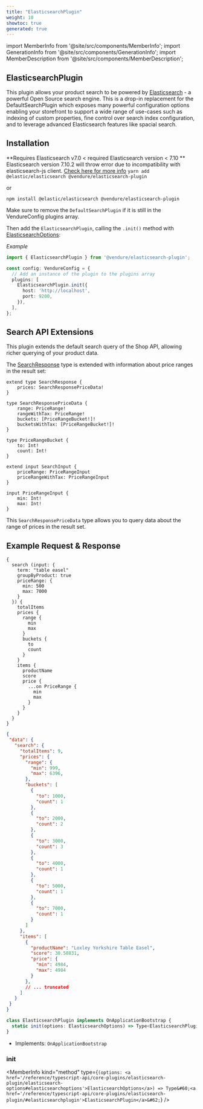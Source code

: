 ```yaml
---
title: "ElasticsearchPlugin"
weight: 10
showtoc: true
generated: true
---
```

<!-- This file was generated from the Vendure source. Do not modify. Instead, re-run the "docs:build" script -->
import MemberInfo from '@site/src/components/MemberInfo';
import GenerationInfo from '@site/src/components/GenerationInfo';
import MemberDescription from '@site/src/components/MemberDescription';


## ElasticsearchPlugin

<GenerationInfo sourceFile="packages/elasticsearch-plugin/src/plugin.ts" sourceLine="222" packageName="@vendure/elasticsearch-plugin" />

This plugin allows your product search to be powered by [Elasticsearch](https://github.com/elastic/elasticsearch) - a powerful Open Source search
engine. This is a drop-in replacement for the DefaultSearchPlugin which exposes many powerful configuration options enabling your storefront
to support a wide range of use-cases such as indexing of custom properties, fine control over search index configuration, and to leverage
advanced Elasticsearch features like spacial search.

## Installation

**Requires Elasticsearch v7.0 < required Elasticsearch version < 7.10 **
Elasticsearch version 7.10.2 will throw error due to incompatibility with elasticsearch-js client.
[Check here for more info](https://github.com/elastic/elasticsearch-js/issues/1519)
`yarn add @elastic/elasticsearch @vendure/elasticsearch-plugin`

or

`npm install @elastic/elasticsearch @vendure/elasticsearch-plugin`

Make sure to remove the `DefaultSearchPlugin` if it is still in the VendureConfig plugins array.

Then add the `ElasticsearchPlugin`, calling the `.init()` method with <a href='/reference/typescript-api/core-plugins/elasticsearch-plugin/elasticsearch-options#elasticsearchoptions'>ElasticsearchOptions</a>:

*Example*

```ts
import { ElasticsearchPlugin } from '@vendure/elasticsearch-plugin';

const config: VendureConfig = {
  // Add an instance of the plugin to the plugins array
  plugins: [
    ElasticsearchPlugin.init({
      host: 'http://localhost',
      port: 9200,
    }),
  ],
};
```

## Search API Extensions
This plugin extends the default search query of the Shop API, allowing richer querying of your product data.

The [SearchResponse](/reference/graphql-api/admin/object-types/#searchresponse) type is extended with information
about price ranges in the result set:
```SDL
extend type SearchResponse {
    prices: SearchResponsePriceData!
}

type SearchResponsePriceData {
    range: PriceRange!
    rangeWithTax: PriceRange!
    buckets: [PriceRangeBucket!]!
    bucketsWithTax: [PriceRangeBucket!]!
}

type PriceRangeBucket {
    to: Int!
    count: Int!
}

extend input SearchInput {
    priceRange: PriceRangeInput
    priceRangeWithTax: PriceRangeInput
}

input PriceRangeInput {
    min: Int!
    max: Int!
}
```

This `SearchResponsePriceData` type allows you to query data about the range of prices in the result set.

## Example Request & Response

```SDL
{
  search (input: {
    term: "table easel"
    groupByProduct: true
    priceRange: {
      min: 500
      max: 7000
    }
  }) {
    totalItems
    prices {
      range {
        min
        max
      }
      buckets {
        to
        count
      }
    }
    items {
      productName
      score
      price {
        ...on PriceRange {
          min
          max
        }
      }
    }
  }
}
```

```JSON
{
 "data": {
   "search": {
     "totalItems": 9,
     "prices": {
       "range": {
         "min": 999,
         "max": 6396,
       },
       "buckets": [
         {
           "to": 1000,
           "count": 1
         },
         {
           "to": 2000,
           "count": 2
         },
         {
           "to": 3000,
           "count": 3
         },
         {
           "to": 4000,
           "count": 1
         },
         {
           "to": 5000,
           "count": 1
         },
         {
           "to": 7000,
           "count": 1
         }
       ]
     },
     "items": [
       {
         "productName": "Loxley Yorkshire Table Easel",
         "score": 30.58831,
         "price": {
           "min": 4984,
           "max": 4984
         }
       },
       // ... truncated
     ]
   }
 }
}
```

```ts title="Signature"
class ElasticsearchPlugin implements OnApplicationBootstrap {
  static init(options: ElasticsearchOptions) => Type<ElasticsearchPlugin>;
}
```
* Implements: <code>OnApplicationBootstrap</code>



<div className="members-wrapper">

### init

<MemberInfo kind="method" type={`(options: <a href='/reference/typescript-api/core-plugins/elasticsearch-plugin/elasticsearch-options#elasticsearchoptions'>ElasticsearchOptions</a>) => Type&#60;<a href='/reference/typescript-api/core-plugins/elasticsearch-plugin/#elasticsearchplugin'>ElasticsearchPlugin</a>&#62;`}   />




</div>
